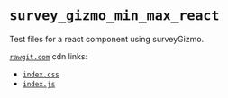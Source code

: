 # `survey_gizmo_min_max_react`

Test files for a react component using surveyGizmo.

[`rawgit.com`](rawgit.com) cdn links:

- [`index.css`](https://cdn.rawgit.com/michaelwooley/misc_static_content/master/survey_gizmo_min_max_react/index.css)
- [`index.js`](https://cdn.rawgit.com/michaelwooley/misc_static_content/master/survey_gizmo_min_max_react/index.js)

